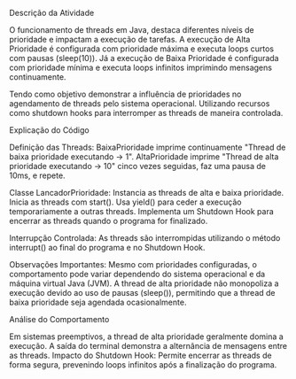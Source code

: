 Descrição da Atividade

O funcionamento de threads em Java, destaca diferentes níveis de prioridade e impactam a execução de tarefas. 
A execução de Alta Prioridade é configurada com prioridade máxima e executa loops curtos com pausas (sleep(10)).
Já a execução de Baixa Prioridade é configurada com prioridade mínima e executa loops infinitos imprimindo mensagens continuamente.

Tendo como objetivo demonstrar a influência de prioridades no agendamento de threads pelo sistema operacional.
Utilizando recursos como shutdown hooks para interromper as threads de maneira controlada.

Explicação do Código

Definição das Threads:
   BaixaPrioridade imprime continuamente "Thread de baixa prioridade executando -> 1".
   AltaPrioridade imprime "Thread de alta prioridade executando -> 10" cinco vezes seguidas, faz uma pausa de 10ms, e repete.

Classe LancadorPrioridade:
   Instancia as threads de alta e baixa prioridade.
   Inicia as threads com start().
   Usa yield() para ceder a execução temporariamente a outras threads.
   Implementa um Shutdown Hook para encerrar as threads quando o programa for finalizado.

Interrupção Controlada:
   As threads são interrompidas utilizando o método interrupt() ao final do programa e no Shutdown Hook.

Observações Importantes:
   Mesmo com prioridades configuradas, o comportamento pode variar dependendo do sistema operacional e da máquina virtual Java (JVM).
   A thread de alta prioridade não monopoliza a execução devido ao uso de pausas (sleep()), permitindo que a thread de baixa prioridade seja agendada ocasionalmente.

Análise do Comportamento

   Em sistemas preemptivos, a thread de alta prioridade geralmente domina a execução.
   A saída do terminal demonstra a alternância de mensagens entre as threads.
   Impacto do Shutdown Hook: Permite encerrar as threads de forma segura, prevenindo loops infinitos após a finalização do programa.
